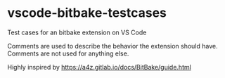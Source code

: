 # vscode-bitbake-testcases
Test cases for an bitbake extension on VS Code

Comments are used to describe the behavior the extension should have. Comments are not used for anything else.

Highly inspired by https://a4z.gitlab.io/docs/BitBake/guide.html
